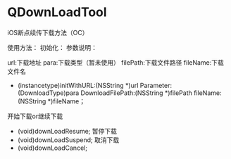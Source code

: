# QDownLoadTool
iOS断点续传下载方法（OC）

使用方法：
初始化：
参数说明：

 url:下载地址
 para:下载类型（暂未使用）
 filePath:下载文件路径
 fileName:下载文件名

- (instancetype)initWithURL:(NSString *)url Parameter:(DownloadType)para DownloadFilePath:(NSString *)filePath fileName:(NSString *)fileName；

开始下载or继续下载
- (void)downLoadResume;
暂停下载
- (void)downLoadSuspend;
取消下载
- (void)downLoadCancel;


